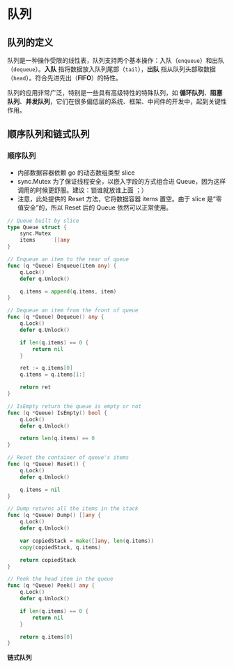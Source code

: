 # 队列

## 队列的定义

队列是一种操作受限的线性表，队列支持两个基本操作：入队（`enqueue`）和出队（`dequeue`）。**入队** 指将数据放入队列尾部（`tail`），**出队** 指从队列头部取数据（`head`）。符合先进先出（**FIFO**）的特性。

队列的应用非常广泛，特别是一些具有高级特性的特殊队列，如 **循环队列**、**阻塞队列**、**并发队列**，它们在很多偏低层的系统、框架、中间件的开发中，起到关键性作用。

## 顺序队列和链式队列

### 顺序队列

- 内部数据容器依赖 go 的动态数组类型 slice
- sync.Mutex 为了保证线程安全，以嵌入字段的方式组合进 Queue，因为这样调用的时候更舒服。建议：锁谁就放谁上面 ；）
- 注意，此处提供的 Reset 方法，它将数据容器 items 置空。由于 slice 是“零值安全”的，所以 Reset 后的 Queue 依然可以正常使用。

```go
// Queue built by slice
type Queue struct {
	sync.Mutex
	items      []any
}

// Enqueue an item to the rear of queue
func (q *Queue) Enqueue(item any) {
	q.Lock()
	defer q.Unlock()

	q.items = append(q.items, item)
}

// Dequeue an item from the front of queue
func (q *Queue) Dequeue() any {
	q.Lock()
	defer q.Unlock()

	if len(q.items) == 0 {
		return nil
	}

	ret := q.items[0]
	q.items = q.items[1:]

	return ret
}

// IsEmpty return the queue is empty or not
func (q *Queue) IsEmpty() bool {
	q.Lock()
	defer q.Unlock()

	return len(q.items) == 0
}

// Reset the container of queue's items
func (q *Queue) Reset() {
	q.Lock()
	defer q.Unlock()

	q.items = nil
}

// Dump returns all the items in the stack
func (q *Queue) Dump() []any {
	q.Lock()
	defer q.Unlock()

	var copiedStack = make([]any, len(q.items))
	copy(copiedStack, q.items)

	return copiedStack
}

// Peek the head item in the queue
func (q *Queue) Peek() any {
	q.Lock()
	defer q.Unlock()

	if len(q.items) == 0 {
		return nil
	}

	return q.items[0]
}
```

**链式队列**
```go
```